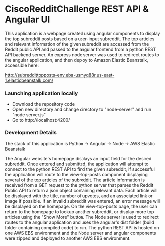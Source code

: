# CiscoRedditChallenge REST API & Angular UI

This application is a webpage created using angular components to display the top subreddit posts based on a user-input subreddit. The top articles and relevant information of the given subreddit are accessed from the Reddit public API and passed to the angular frontend from a python REST API backend server. An express node server was used to redirect routes to the angular application, and then deploy to Amazon Elastic Beanstalk, accessible here: 

http://subreddittopposts-env.eba-usmyq88r.us-east-1.elasticbeanstalk.com/

### Launching application locally
- Download the repository code
- Open new directory and change directory to "node-server" and run "node server.js"
- Go to http://localhost:4200/

### Development Details
The stack of this application is Python -> Angular -> Node -> AWS Elastic Beanstalk 

The Angular website's homepage displays an input field for the desired subreddit. Once entered and submitted, the application will attempt to connect to the python REST API to find the given subreddit, if successful the application will route to the view-top-posts component displaying several of the top articles of the subreddit. The article information is received from a GET request to the python server that parses the Reddit Public API to return a json object containing relevant data. Each article will be displayed with the title, number of upvotes, and an associated link or image if possible. If an invalid subreddit was entered, an error message will be displayed on the homepage. On the view-top-posts page, the user can return to the homepage to lookup another subreddit, or display more top articles using the "Show More" button. The Node server is used to redirect routes to the angular application and uses the angular's dist folder (build folder containing compiled code) to run. The python REST API is hosted on one AWS EBS environment and the Node server and angular components were zipped and deployed to another AWS EBS environment.
